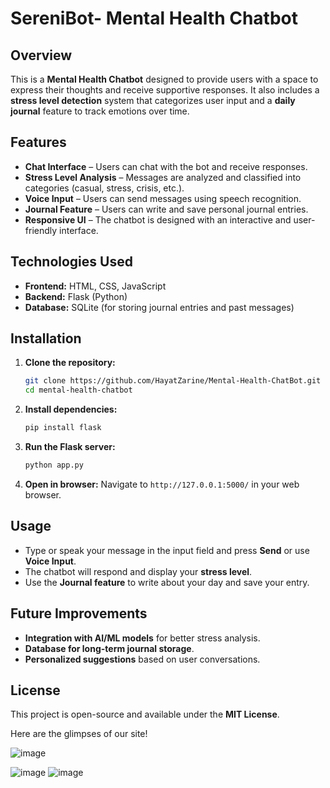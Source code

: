 # SereniBot- Mental Health Chatbot

## Overview
This is a **Mental Health Chatbot** designed to provide users with a space to express their thoughts and receive supportive responses. It also includes a **stress level detection** system that categorizes user input and a **daily journal** feature to track emotions over time.

## Features
- **Chat Interface** – Users can chat with the bot and receive responses.
- **Stress Level Analysis** – Messages are analyzed and classified into categories (casual, stress, crisis, etc.).
- **Voice Input** – Users can send messages using speech recognition.
- **Journal Feature** – Users can write and save personal journal entries.
- **Responsive UI** – The chatbot is designed with an interactive and user-friendly interface.

## Technologies Used
- **Frontend:** HTML, CSS, JavaScript
- **Backend:** Flask (Python)
- **Database:** SQLite (for storing journal entries and past messages)

## Installation
1. **Clone the repository:**
   ```sh
   git clone https://github.com/HayatZarine/Mental-Health-ChatBot.git
   cd mental-health-chatbot
   ```
2. **Install dependencies:**
   ```sh
   pip install flask
   ```
3. **Run the Flask server:**
   ```sh
   python app.py
   ```
4. **Open in browser:**
   Navigate to `http://127.0.0.1:5000/` in your web browser.

## Usage
- Type or speak your message in the input field and press **Send** or use **Voice Input**.
- The chatbot will respond and display your **stress level**.
- Use the **Journal feature** to write about your day and save your entry.

## Future Improvements
- **Integration with AI/ML models** for better stress analysis.
- **Database for long-term journal storage**.
- **Personalized suggestions** based on user conversations.

## License
This project is open-source and available under the **MIT License**.

Here are the glimpses of our site!


![image](https://github.com/user-attachments/assets/9f691a24-3e13-40c8-aea0-8d2537d1043a)

![image](https://github.com/user-attachments/assets/404c29e1-b2dd-4a44-bf5f-3aa61bb34fe9)
![image](https://github.com/user-attachments/assets/b88c92c8-ff4d-4243-8a87-e15014976ba7)


